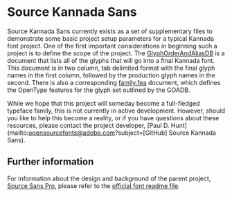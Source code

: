# Source Kannada Sans

Source Kannada Sans currently exists as a set of supplementary files to demonstrate some basic project setup parameters for a typical Kannada font project. One of the first important considerations in beginning such a project is to define the scope of the project. The [GlyphOrderAndAliasDB](https://github.com/adobe-fonts/source-Kannada-sans/blob/master/GlyphOrderAndAliasDB) is a document that lists all of the glyphs that will go into a final Kannada font. This document is in two column, tab delimited format with the final glyph names in the first column, followed by the production glyph names in the second. There is also a corresponding [family.fea](https://github.com/adobe-fonts/source-Kannada-sans/blob/master/family.fea) document, which defines the OpenType features for the glyph set outlined by the GOADB.

While we hope that this project will someday become a full-fledged typeface family, this is not currently in active development. However, should you like to help this become a reality, or if you have questions about these resources, please contact the project developer, [Paul D. Hunt](mailto:opensourcefonts@adobe.com?subject=[GitHub] Source Kannada Sans).

## Further information

For information about the design and background of the parent project, [Source Sans Pro](https://github.com/adobe-fonts/source-sans-pro), please refer to the [official font readme file](https://rawgit.com/adobe-fonts/source-sans-pro/master/SourceSansProReadMe.html).
